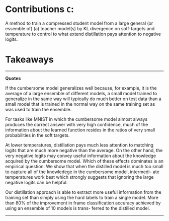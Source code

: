 # Contributions ```C```:
A method to train a compressed student model from a large general (or essemble of) (a) teacher model(s) by KL divergence on sotf-targets and temperature to control to what extend distillation pays attention to negative logits.

# Takeaways

---

**Quotes**

If the cumbersome model generalizes well because, for example, it is the average of a large ensemble of different models, a small model trained to generalize in the same way will typically do much better on test data than a small model that is trained in the normal way on the same training set as was used to train the ensemble.


For tasks like MNIST in which the cumbersome model almost always produces the correct answer with very high confidence, much of the information about the learned function resides in the ratios of very small probabilities in the soft targets.

At lower temperatures, distillation pays much less attention to matching logits that are much more negative than the average. On the other hand, the very negative logits may convey useful information about the knowledge acquired by the cumbersome model. Which of these effects dominates is an empirical question. We show that when the distilled model is much too small to capture all of the knowledege in the cumbersome model, intermedi- ate temperatures work best which strongly suggests that ignoring the large negative logits can be helpful.

Our distillation approach is able to extract more useful information from the training set than simply using the hard labels to train a single model. More than 80% of the improvement in frame classification accuracy achieved by using an ensemble of 10 models is trans- ferred to the distilled model.

---

